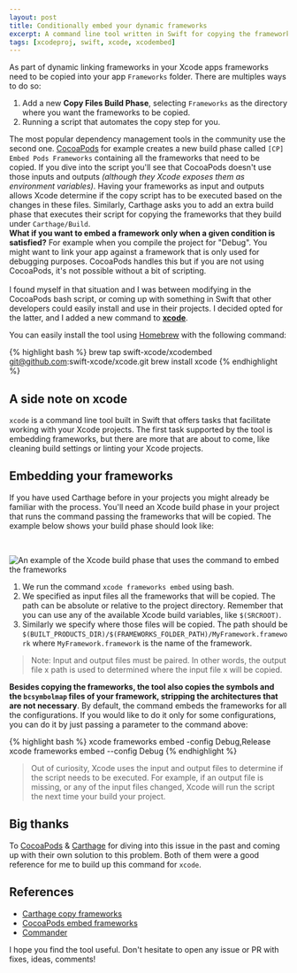 ```yaml
---
layout: post
title: Conditionally embed your dynamic frameworks
excerpt: A command line tool written in Swift for copying the frameworks from your project to the output frameworks directory.
tags: [xcodeproj, swift, xcode, xcodembed]
---
```


As part of dynamic linking frameworks in your Xcode apps frameworks need to be copied into your app `Frameworks` folder. There are multiples ways to do so:

1. Add a new **Copy Files Build Phase**, selecting `Frameworks` as the directory where you want the frameworks to be copied.
2. Running a script that automates the copy step for you.

The most popular dependency management tools in the community use the second one. [CocoaPods](https://cocoapods.org) for example creates a new build phase called `[CP] Embed Pods Frameworks` containing all the frameworks that need to be copied. If you dive into the script you'll see that CocoaPods doesn't use those inputs and outputs *(although they Xcode exposes them as environment variables)*. Having your frameworks as input and outputs allows Xcode determine if the copy script has to be executed based on the changes in these files. Similarly, Carthage asks you to add an extra build phase that executes their script for copying the frameworks that they build under `Carthage/Build`.
<br/>
**What if you want to embed a framework only when a given condition is satisfied?** For example when you compile the project for "Debug". You might want to link your app against a framework that is only used for debugging purposes. CocoaPods handles this but if you are not using CocoaPods, it's not possible without a bit of scripting.  
<br/>
I found myself in that situation and I was between modifying in the CocoaPods bash script, or coming up with something in Swift that other developers could easily install and use in their projects. I decided opted for the latter, and I added a new command to [**xcode**](https://github.com/swift-xcode/xcode).
<br/>

You can easily install the tool using [Homebrew](https://brew.sh/) with the following command:

{% highlight bash %}
brew tap swift-xcode/xcodembed git@github.com:swift-xcode/xcode.git
brew install xcode 
{% endhighlight %}

## A side note on xcode
`xcode` is a command line tool built in Swift that offers tasks that facilitate working with your Xcode projects. The first task supported by the tool is embedding frameworks, but there are more that are about to come, like cleaning build settings or linting your Xcode projects. 

## Embedding your frameworks

If you have used Carthage before in your projects you might already be familiar with the process. You'll need an Xcode build phase in your project that runs the command passing the frameworks that will be copied. The example below shows your build phase should look like:

<br/>

![An example of the Xcode build phase that uses the command to embed the frameworks]({{site.url}}/images/posts/Frameworks-Embed.png)

1. We run the command `xcode frameworks embed` using bash.
2. We specified as input files all the frameworks that will be copied. The path can be absolute or relative to the project directory. Remember that you can use any of the available Xcode build variables, like `$(SRCROOT)`.
3. Similarly we specify where those files will be copied. The path should be `$(BUILT_PRODUCTS_DIR)/$(FRAMEWORKS_FOLDER_PATH)/MyFramework.framework` where `MyFramework.framework` is the name of the framework.

> Note: Input and output files must be paired. In other words, the output file x path is used to determined where the input file x will be copied.

**Besides copying the frameworks, the tool also copies the symbols and the `bcsymbolmap` files of your framework, stripping the architectures that are not necessary**. By default, the command embeds the frameworks for all the configurations. If you would like to do it only for some configurations, you can do it by just passing a parameter to the command above:

{% highlight bash %}
xcode frameworks embed -config Debug,Release
xcode frameworks embed --config Debug
{% endhighlight %}

> Out of curiosity, Xcode uses the input and output files to determine if the script needs to be executed. For example, if an output file is missing, or any of the input files changed, Xcode will run the script the next time your build your project.

## Big thanks
To [CocoaPods](https://cocoapods.org) & [Carthage](https://github.com/carthage) for diving into this issue in the past and coming up with their own solution to this problem. Both of them were a good reference for me to build up this command for `xcode`. 

## References

- [Carthage copy frameworks](https://github.com/Carthage/Carthage/blob/master/Source/carthage/CopyFrameworks.swift)
- [CocoaPods embed frameworks](https://github.com/CocoaPods/CocoaPods/blob/master/lib/cocoapods/generator/embed_frameworks_script.rb)
- [Commander](https://github.com/kylef/Commander)

I hope you find the tool useful. Don't hesitate to open any issue or PR with fixes, ideas, comments!

